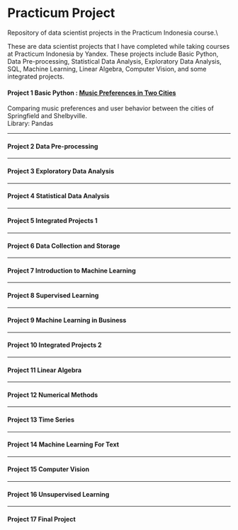 # Practicum Project

Repository of data scientist projects in the Practicum Indonesia course.\

These are data scientist projects that I have completed while taking courses at Practicum Indonesia by Yandex.
These projects include Basic Python, Data Pre-processing, Statistical Data Analysis, Exploratory Data Analysis, SQL, Machine Learning, Linear Algebra, Computer Vision, and some integrated projects.

#### Project 1 Basic Python : [Music Preferences in Two Cities](https://github.com/emanuelcaesario/practicum-project/tree/Project-1-Basic-Python)
Comparing music preferences and user behavior between the cities of Springfield and Shelbyville.\
Library: Pandas

---------------------------------------------
#### Project 2 Data Pre-processing

---------------------------------------------
#### Project 3 Exploratory Data Analysis

---------------------------------------------
#### Project 4 Statistical Data Analysis

---------------------------------------------
#### Project 5 Integrated Projects 1

---------------------------------------------
#### Project 6 Data Collection and Storage

---------------------------------------------
#### Project 7 Introduction to Machine Learning

---------------------------------------------
#### Project 8 Supervised Learning

---------------------------------------------
#### Project 9 Machine Learning in Business

---------------------------------------------
#### Project 10 Integrated Projects 2

---------------------------------------------
#### Project 11 Linear Algebra

---------------------------------------------
#### Project 12 Numerical Methods

---------------------------------------------
#### Project 13 Time Series

---------------------------------------------
#### Project 14 Machine Learning For Text

---------------------------------------------
#### Project 15 Computer Vision

---------------------------------------------
#### Project 16 Unsupervised Learning

---------------------------------------------
#### Project 17 Final Project








